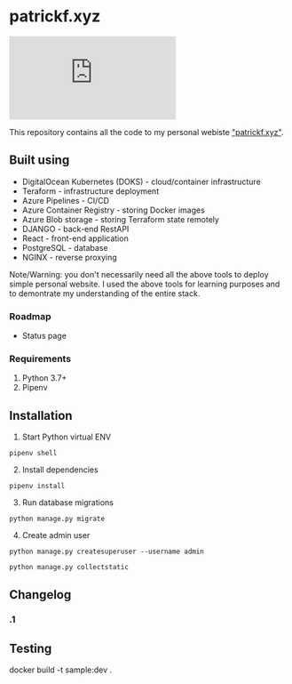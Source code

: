 # patrickf.xyz
[![Build Status](https://dev.azure.com/freemanpd36/freemanpd36/_apis/build/status/freemanpd.patrickf.xyz?branchName=master)](https://dev.azure.com/freemanpd36/freemanpd36/_build/latest?definitionId=1&branchName=master)

This repository contains all the code to my personal webiste ["patrickf.xyz"](https://patrickf.xyz).

## Built using
* DigitalOcean Kubernetes (DOKS) - cloud/container infrastructure
* Teraform - infrastructure deployment
* Azure Pipelines - CI/CD
* Azure Container Registry - storing Docker images
* Azure Blob storage - storing Terraform state remotely
* DJANGO - back-end RestAPI
* React - front-end application
* PostgreSQL - database
* NGINX - reverse proxying

Note/Warning: you don't necessarily need all the above tools to deploy simple personal website. I used the above tools for learning purposes and to demontrate my understanding of the entire stack.

### Roadmap
* Status page

### Requirements
1. Python 3.7+
1. Pipenv 

## Installation
1. Start Python virtual ENV
```
pipenv shell
```
2. Install dependencies
```
pipenv install
```
3. Run database migrations
```
python manage.py migrate
```
4. Create admin user
```
python manage.py createsuperuser --username admin
```

```
python manage.py collectstatic
```

## Changelog

### .1

## Testing
docker build -t sample:dev .
